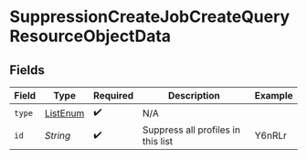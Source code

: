 # SuppressionCreateJobCreateQueryResourceObjectData


## Fields

| Field                                           | Type                                            | Required                                        | Description                                     | Example                                         |
| ----------------------------------------------- | ----------------------------------------------- | ----------------------------------------------- | ----------------------------------------------- | ----------------------------------------------- |
| `type`                                          | [ListEnum](../../models/components/ListEnum.md) | :heavy_check_mark:                              | N/A                                             |                                                 |
| `id`                                            | *String*                                        | :heavy_check_mark:                              | Suppress all profiles in this list              | Y6nRLr                                          |